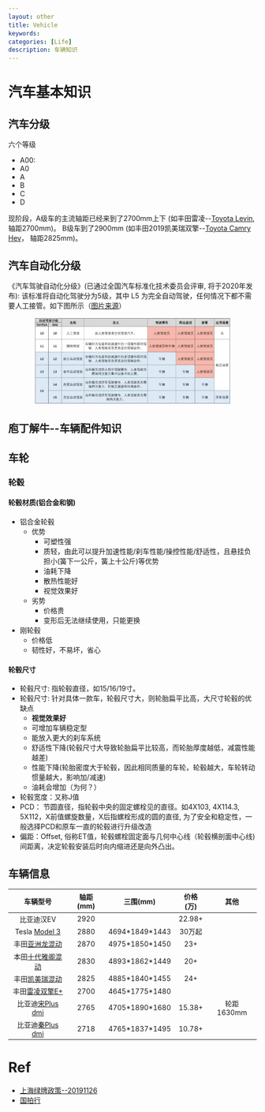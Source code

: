 ```yaml
---
layout: other
title: Vehicle
keywords: 
categories: [Life]
description: 车辆知识
---
```

 

# 汽车基本知识

## 汽车分级

六个等级

- A00: 
- A0
- A
- B
- C
- D

现阶段，A级车的主流轴距已经来到了2700mm上下 (如丰田雷凌--[Toyota Levin](https://www.gac-toyota.com.cn/vehicles/2019newlevin), 轴距2700mm)。
B级车到了2900mm (如丰田2019凯美瑞双擎--[Toyota Camry Hev](https://www.gac-toyota.com.cn/vehicles/camryhev)， 轴距2825mm)。


## 汽车自动化分级
《汽车驾驶自动化分级》(已通过全国汽车标准化技术委员会评审, 将于2020年发布): 该标准将自动化驾驶分为5级，其中 L5 为完全自动驾驶，任何情况下都不需要人工接管。如下图所示（[图片来源](https://k.sina.com.cn/article_6087550565_16ad8a66500100mer6.html)）
<div align="center"><img width="400" src="https://raw.githubusercontent.com/LfqGithub/LfqGithub.github.io/master/images/vehicle/vehicle_auto_drive_level.jpg"/></div>



## 庖丁解牛--车辆配件知识
## 车轮
### 轮毂
#### 轮毂材质(铝合金和钢)
  - 铝合金轮毂
    - 优势
	  - 可塑性强
	  - 质轻，由此可以提升加速性能/刹车性能/操控性能/舒适性，且悬挂负担小(簧下一公斤，簧上十公斤)等优势
	  - 油耗下降
	  - 散热性能好
	  - 视觉效果好
	- 劣势
	  - 价格贵
	  - 变形后无法继续使用，只能更换
  - 刚轮毂
    - 价格低
	- 韧性好，不易坏，省心

#### 轮毂尺寸
- 轮毂尺寸: 指轮毂直径，如15/16/19寸。
- 轮毂尺寸: 针对具体一款车，轮毂尺寸大，则轮胎扁平比高，大尺寸轮毂的优缺点
  - **视觉效果好**
  - 可增加车辆稳定型
  - 能放入更大的刹车系统
  - 舒适性下降(轮毂尺寸大导致轮胎扁平比较高，而轮胎厚度越低，减震性能越差)
  - 性能下降(轮胎密度大于轮毂，因此相同质量的车轮，轮毂越大，车轮转动惯量越大，影响加/减速)
  - 油耗会增加（为何？）
- 轮毂宽度：又称J值
- PCD： 节圆直径，指轮毂中央的固定螺栓见的直径。如4X103, 4X114.3, 5X112，X前值螺旋数量，X后指螺栓形成的圆的直径, 为了安全和稳定性，一般选择PCD和原车一直的轮毂进行升级改造
- 偏距：Offset, 俗称ET值，轮毂螺栓固定面与几何中心线（轮毂横剖面中心线)间距离，决定轮毂安装后时向内缩进还是向外凸出。

## 车辆信息

| 车辆型号|轴距(mm)|三围(mm)|价格(万)|其他|
|:--: |:--: |:--: |:--: |:--: |
|比亚迪汉EV|2920||22.98+||
|Tesla [Model 3](https://www.tesla.cn/model3)|2880|4694\*1849\*1443|30万起||
|丰田[亚洲龙混动](https://www.ftms.com.cn/buycar/cartype/detail/avalon)|2870|4975\*1850\*1450|23+|
|本田[十代雅阁混动](https://www.ghac.cn/vehicles/honda/accord-sporthybrid/p#page9)|2830|4893\*1862\*1449|20+|
|丰田[凯美瑞混动](https://www.gac-toyota.com.cn/vehicles/camryhev)|2825|4885\*1840\*1455|24+||
|丰田[雷凌双擎E+](https://www.gac-toyota.com.cn/minisite/Campaigns/2019/levinphevTable?module=18jy)|2700|4645\*1775\*1480|||
|比亚迪[宋Plus dmi](http://mall.bydauto.com.cn/pc/activityDetail/?id=D017QG21EG99)|2765|4705\*1890\*1680|15.38+|轮距1630mm|
|比亚迪[秦Plus dmi](http://mall.bydauto.com.cn/pc/activityDetail/?id=D015QG21EG99)|2718|4765\*1837*1495|10.78+||


# Ref 
- [上海绿牌政策--20191126](http://wenda.bendibao.com/life/20191126/98893.shtm)
- [国拍行](https://www.alltobid.com/)

